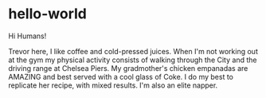# hello-world

Hi Humans!

Trevor here, I like coffee and cold-pressed juices. When I'm not working out at the gym my physical activity consists of walking through the City and the driving range at Chelsea Piers. My gradmother's chicken empanadas are AMAZING and best served with a cool glass of Coke. I do my best to replicate her recipe, with mixed results. I'm also an elite napper.
